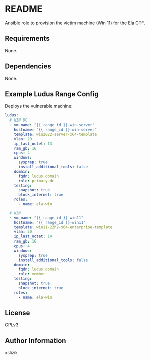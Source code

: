 # README

Ansible role to provision the victim machine (Win 11) for the Ela CTF.

## Requirements

None.

## Dependencies

None.

## Example Ludus Range Config
Deploys the vulnerable machine:
```yaml
ludus:
  # WIN DC
  - vm_name: "{{ range_id }}-win-server"
    hostname: "{{ range_id }}-win-server"
    template: win2022-server-x64-template
    vlan: 20
    ip_last_octet: 13
    ram_gb: 16
    cpus: 4
    windows:
      sysprep: true
      install_additional_tools: false
    domain:
      fqdn: ludus.domain
      role: primary-dc
    testing:
      snapshot: true
      block_internet: true
    roles:
      - name: ela-win

  # WIN
  - vm_name: "{{ range_id }}-win11"
    hostname: "{{ range_id }}-win11"
    template: win11-22h2-x64-enterprise-template
    vlan: 20
    ip_last_octet: 14
    ram_gb: 16
    cpus: 4
    windows:
      sysprep: true
      install_additional_tools: false
    domain:
      fqdn: ludus.domain
      role: member
    testing:
      snapshot: true
      block_internet: true
    roles:
      - name: ela-win
```

## License

GPLv3

## Author Information

xslizik
